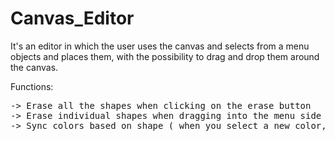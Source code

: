 # Canvas_Editor
It's an editor in which the user uses the canvas and selects from a menu objects and places them, with the possibility to drag and drop them around the canvas.

Functions:
<pre>
-> Erase all the shapes when clicking on the erase button
-> Erase individual shapes when dragging into the menu side
-> Sync colors based on shape ( when you select a new color, all the shapes that match the sync button for that shape will get that color, but the color which they had when they where first drawn is saved, so when you turn sync off, they will rever to original colors ).
</pre>
